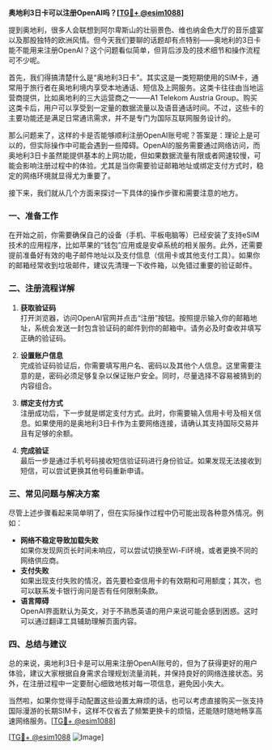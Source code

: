 **奥地利3日卡可以注册OpenAI吗？[[TG💪+ @esim1088](https://t.me/s/esim1088)]**

提到奥地利，很多人会联想到阿尔卑斯山的壮丽景色、维也纳金色大厅的音乐盛宴以及那股独特的欧洲风情。但今天我们要聊的话题却有点特别——奥地利的3日卡能不能用来注册OpenAI？这个问题看似简单，但背后涉及的技术细节和操作流程可不少呢。

首先，我们得搞清楚什么是“奥地利3日卡”。其实这是一类短期使用的SIM卡，通常用于旅行者在奥地利境内享受本地通话、短信及上网服务。这类卡往往由当地运营商提供，比如奥地利的三大运营商之一——A1 Telekom Austria Group。购买这类卡后，用户可以享受到一定量的数据流量以及语音通话时间。不过，这些卡的主要功能还是满足日常通讯需求，并不是专门为国际互联网服务设计的。

那么问题来了，这样的卡是否能够顺利注册OpenAI账号呢？答案是：理论上是可以的，但实际操作中可能会遇到一些障碍。OpenAI的服务需要通过网络访问，而奥地利3日卡虽然能提供基本的上网功能，但如果数据流量有限或者网速较慢，可能会影响注册过程中的体验。尤其是当你需要验证邮箱地址或绑定支付方式时，稳定的网络环境就显得尤为重要了。

接下来，我们就从几个方面来探讨一下具体的操作步骤和需要注意的地方。

### **一、准备工作**
在开始之前，你需要确保自己的设备（手机、平板电脑等）已经安装了支持eSIM技术的应用程序，比如苹果的“钱包”应用或是安卓系统的相关服务。此外，还需要提前准备好有效的电子邮件地址以及支付信息（信用卡或其他支付工具）。如果你的邮箱经常收到垃圾邮件，建议先清理一下收件箱，以免错过重要的验证邮件。

### **二、注册流程详解**
1. **获取验证码**  
   打开浏览器，访问OpenAI官网并点击“注册”按钮。按照提示输入你的邮箱地址，系统会发送一封包含验证码的邮件到你的邮箱中。请务必及时查收并填写正确的验证码。

2. **设置账户信息**  
   完成验证码验证后，你需要填写用户名、密码以及其他个人信息。这里需要注意的是，密码必须足够复杂以保证账户安全。同时，尽量选择不容易被猜到的内容组合。

3. **绑定支付方式**  
   注册成功后，下一步就是绑定支付方式。此时，你需要输入信用卡号及相关信息。如果使用的是奥地利3日卡作为主要网络连接，请确认其支持国际交易并且有足够的余额。

4. **完成验证**  
   最后一步是通过手机号码接收短信验证码进行身份验证。如果发现无法接收到短信，可以尝试更换其他号码重新申请。

### **三、常见问题与解决方案**
尽管上述步骤看起来简单明了，但在实际操作过程中仍可能出现各种意外情况。例如：
- **网络不稳定导致加载失败**  
  如果你发现网页长时间未响应，可以尝试切换至Wi-Fi环境，或者更换不同的网络供应商。
- **支付失败**  
  如果出现支付失败的情况，首先要检查信用卡的有效期和可用额度；其次，也可以联系发卡银行询问是否有任何限制条款。
- **语言障碍**  
  OpenAI界面默认为英文，对于不熟悉英语的用户来说可能会感到困惑。这时可以通过翻译工具辅助理解页面内容。

### **四、总结与建议**
总的来说，奥地利3日卡是可以用来注册OpenAI账号的，但为了获得更好的用户体验，建议大家根据自身需求合理规划流量消耗，并保持良好的网络连接状态。另外，在注册过程中一定要耐心细致地核对每一项信息，避免因小失大。

当然啦，如果你觉得手动配置这些设置太麻烦的话，也可以考虑直接购买一张支持国际漫游的长期SIM卡，这样不仅省去了频繁更换卡的烦恼，还能随时随地畅享高速网络服务。[[TG💪+ @esim1088](https://t.me/s/esim1088)]

[[TG💪+ @esim1088](https://t.me/s/esim1088) ![Image](https://i.postimg.cc/4NQfJmqS/Snipaste-2025-05-13-00-14-12.png)]